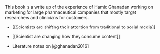 This book is a write up of the experience of Hamid Ghanadan working on marketing for large pharmaceutical companies that mostly target researchers and clinicians for customers. 

- [[Scientists are shifting their attention from traditional to social media]]
- [[Scientist are changing how they consume content]]

- Literature notes on [@ghanadan2016]